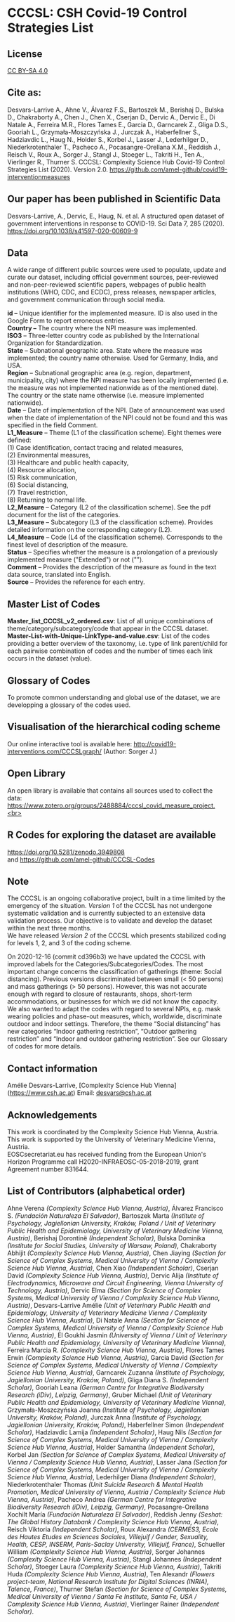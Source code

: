# CCCSL: CSH Covid-19 Control Strategies List

## License
[CC BY-SA 4.0](https://creativecommons.org/licenses/by-sa/4.0/deed.en)

## Cite as:
Desvars-Larrive A., Ahne V., Álvarez F.S., Bartoszek M., Berishaj D., Bulska D., Chakraborty A., Chen J., Chen X., Cserjan D., Dervic A., Dervic E., Di Natale A., Ferreira M.R., Flores Tames E., Garcia D., Garncarek Z., Gliga D.S., Gooriah L., Grzymała-Moszczyńska J., Jurczak A., Haberfellner S., Hadziavdic L., Haug N., Holder S., Korbel J., Lasser J., Lederhilger D., Niederkrotenthaler T., Pacheco A., Pocasangre-Orellana X.M., Reddish J., Reisch V., Roux A., Sorger J., Stangl J., Stoeger L., Takriti H., Ten A., Vierlinger R., Thurner S. CCCSL: Complexity Science Hub Covid-19 Control Strategies List (2020). Version 2.0. https://github.com/amel-github/covid19-interventionmeasures

## Our paper has been published in Scientific Data
Desvars-Larrive, A., Dervic, E., Haug, N. et al. A structured open dataset of government interventions in response to COVID-19. Sci Data 7, 285 (2020). https://doi.org/10.1038/s41597-020-00609-9

## Data
A wide range of different public sources were used to populate, update and curate our dataset, including official government sources, peer-reviewed and non-peer-reviewed scientific papers, webpages of public health institutions (WHO, CDC, and ECDC), press releases, newspaper articles, and government communication through social media. 

**id –** Unique identifier for the implemented measure. ID is also used in the Google Form to report erroneous entries.<br>
**Country –** The country where the NPI measure was implemented.<br>
**ISO3** – Three-letter country code as published by the International Organization for Standardization.<br>
**State** – Subnational geographic area. State where the measure was implemented; the country name otherwise. Used for Germany, India, and USA.<br>
**Region** – Subnational geographic area (e.g. region, department, municipality, city) where the NPI measure has been locally implemented (i.e. the measure was not implemented nationwide as of the mentioned date). The country or the state name otherwise (i.e. measure implemented nationwide).<br>
**Date** – Date of implementation of the NPI. Date of announcement was used when the date of implementation of the NPI could not be found and this was specified in the field Comment.<br>
**L1_Measure** – Theme (L1 of the classification scheme). Eight themes were defined:<br>
(1) Case identification, contact tracing and related measures,<br>
(2) Environmental measures,<br>
(3) Healthcare and public health capacity,<br>
(4) Resource allocation,<br>
(5) Risk communication,<br>
(6) Social distancing,<br>
(7) Travel restriction,<br>
(8) Returning to normal life.<br>
**L2_Measure** – Category (L2 of the classification scheme). See the pdf document for the list of the categories.<br>
**L3_Measure** – Subcategory (L3 of the classification scheme). Provides detailed information on the corresponding category (L2).<br>
**L4_Measure** – Code (L4 of the classification scheme). Corresponds to the finest level of description of the measure.<br>
**Status** – Specifies whether the measure is a prolongation of a previously implemented measure ("Extended") or not ("").<br>
**Comment** – Provides the description of the measure as found in the text data source, translated into English.<br>
**Source** – Provides the reference for each entry.<br>

## Master List of Codes
**Master_list_CCCSL_v2_ordered.csv**: List of all unique combinations of theme/category/subcategory/code that appear in the CCCSL dataset.<br>
**Master-List-with-Unique-LinkType-and-value.csv**: List of the codes providing a better overview of the taxonomy, i.e. type of link parent/child for each pairwise combination of codes and the number of times each link occurs in the dataset (value).

## Glossary of Codes
To promote common understanding and global use of the dataset, we are developping a glossary of the codes used.

## Visualisation of the hierarchical coding scheme
Our online interactive tool is available here: http://covid19-interventions.com/CCCSLgraph/ (Author: Sorger J.)

## Open Library
An open library is available that contains all sources used to collect the data: https://www.zotero.org/groups/2488884/cccsl_covid_measure_project.<br>

## R Codes for exploring the dataset are available
https://doi.org/10.5281/zenodo.3949808  
and
https://github.com/amel-github/CCCSL-Codes

## Note
The CCCSL is an ongoing collaborative project, built in a time limited by the emergency of the situation. *Version 1* of the CCCSL has not undergone systematic validation and is currently subjected to an extensive data validation process. Our objective is to validate and develop the dataset within the next three months.<br>
We have released *Version 2* of the CCCSL which presents stabilized coding for levels 1, 2, and 3 of the coding scheme.<br>

On 2020-12-16 (commit cd396b3) we have updated the CCCSL with improved labels for the Categories/Subcategories/Codes. The most important change concerns the classification of gatherings (theme: Social distancing). Previous versions discriminated between small (< 50 persons) and mass gatherings (> 50 persons). However, this was not accurate enough with regard to closure of restaurants, shops, short-term accommodations, or businesses for which we did not know the capacity. We also wanted to adapt the codes with regard to several NPIs, e.g. mask wearing policies and phase-out measures, which, worldwide, discriminate outdoor and indoor settings.
Therefore, the theme “Social distancing” has new categories “Indoor gathering restriction”, “Outdoor gathering restriction” and “Indoor and outdoor gathering restriction”. See our Glossary of codes for more details.


## Contact information
Amélie Desvars-Larrive, [Complexity Science Hub Vienna] (https://www.csh.ac.at)
Email: desvars@csh.ac.at

## Acknowledgements
This work is coordinated by the Complexity Science Hub Vienna, Austria.<br>
This work is supported by the University of Veterinary Medicine Vienna, Austria. <br>
EOSCsecretariat.eu has received funding from the European Union's Horizon Programme call H2020-INFRAEOSC-05-2018-2019, grant Agreement number 831644.

## List of Contributors (alphabetical order)
Ahne Verena *(Complexity Science Hub Vienna, Austria)*, Álvarez Francisco S. *(Fundación Naturaleza El Salvador)*, Bartoszek Marta *(Institute of Psychology, Jagiellonian University, Kraków, Poland / Unit of Veterinary Public Health and Epidemiology, University of Veterinary Medicine Vienna, Austria)*, Berishaj Dorontinë *(Independent Scholar)*, Bulska Dominika *(Institute for Social Studies, University of Warsaw, Poland)*, Chakraborty Abhijit *(Complexity Science Hub Vienna, Austria)*, Chen Jiaying *(Section for Science of Complex Systems, Medical University of Vienna / Complexity Science Hub Vienna, Austria)*, Chen Xiao *(Independent Scholar)*, Cserjan David *(Complexity Science Hub Vienna, Austria)*, Dervic Alija *(Institute of Electrodynamics, Microwave and Circuit Engineering, Vienna University of Technology, Austria)*, Dervic Elma *(Section for Science of Complex Systems, Medical University of Vienna / Complexity Science Hub Vienna, Austria)*, Desvars-Larrive Amélie *(Unit of Veterinary Public Health and Epidemiology, University of Veterinary Medicine Vienna / Complexity Science Hub Vienna, Austria)*, Di Natale Anna *(Section for Science of Complex Systems, Medical University of Vienna / Complexity Science Hub Vienna, Austria)*, El Goukhi Jasmin *(University of Vienna / Unit of Veterinary Public Health and Epidemiology, University of Veterinary Medicine Vienna)*, Ferreira Marcia R. *(Complexity Science Hub Vienna, Austria)*, Flores Tames Erwin *(Complexity Science Hub Vienna, Austria)*, Garcia David *(Section for Science of Complex Systems, Medical University of Vienna / Complexity Science Hub Vienna, Austria)*, Garncarek Zuzanna *(Institute of Psychology, Jagiellonian University, Kraków, Poland)*, Gliga Diana S. *(Independent Scholar)*, Gooriah Leana *(German Centre for Integrative Biodiversity Research (iDiv), Leipzig, Germany)*, Gruber Michael *(Unit of Veterinary Public Health and Epidemiology, University of Veterinary Medicine Vienna)*, Grzymała-Moszczyńska Joanna *(Institute of Psychology, Jagiellonian University, Kraków, Poland)*, Jurczak Anna *(Institute of Psychology, Jagiellonian University, Kraków, Poland)*, Haberfellner Simon *(Independent Scholar)*, Hadziavdic Lamija *(Independent Scholar)*, Haug Nils *(Section for Science of Complex Systems, Medical University of Vienna / Complexity Science Hub Vienna, Austria)*, Holder Samantha *(Independent Scholar)*, Korbel Jan *(Section for Science of Complex Systems, Medical University of Vienna / Complexity Science Hub Vienna, Austria)*, Lasser Jana *(Section for Science of Complex Systems, Medical University of Vienna / Complexity Science Hub Vienna, Austria)*, Lederhilger Diana *(Independent Scholar)*, Niederkrotenthaler Thomas *(Unit Suicide Research & Mental Health Promotion, Medical University of Vienna, Austria / Complexity Science Hub Vienna, Austria)*, Pacheco Andrea *(German Centre for Integrative Biodiversity Research (iDiv), Leipzig, Germany)*, Pocasangre-Orellana Xochilt María *(Fundación Naturaleza El Salvador)*, Reddish Jenny *(Seshat: The Global History Databank / Complexity Science Hub Vienna, Austria)*, Reisch Viktoria *(Independent Scholar)*, Roux Alexandra *(CERMES3, Ecole des Hautes Etudes en Sciences Sociales, Villejuif / Gender, Sexuality, Health, CESP, INSERM, Paris-Saclay University, Villejuif, France)*, Schueller William *(Complexity Science Hub Vienna, Austria)*, Sorger Johannes *(Complexity Science Hub Vienna, Austria)*, Stangl Johannes *(Independent Scholar)*, Stoeger Laura *(Complexity Science Hub Vienna, Austria)*, Takriti Huda *(Complexity Science Hub Vienna, Austria)*, Ten Alexandr *(Flowers project-team, National Research Institute for Digital Sciences (INRIA), Talence, France)*, Thurner Stefan *(Section for Science of Complex Systems, Medical University of Vienna / Santa Fe Institute, Santa Fe, USA / Complexity Science Hub Vienna, Austria)*, Vierlinger Rainer *(Independent Scholar)*.
